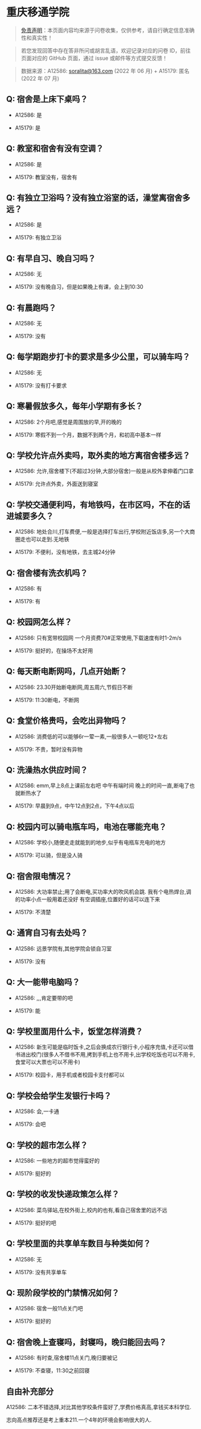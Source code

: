 # 重庆移通学院

> [免责声明](https://colleges.chat/#_3)：本页面内容均来源于问卷收集，仅供参考，请自行确定信息准确性和真实性！

> 若您发现回答中存在答非所问或胡言乱语，欢迎记录对应的问卷 ID，前往页面对应的 GitHub 页面，通过 issue 或邮件等方式提交反馈！

> 数据来源：A12586: soralita@163.com (2022 年 06 月) + A15179: 匿名 (2022 年 07 月)

## Q: 宿舍是上床下桌吗？

- A12586: 是

- A15179: 是

## Q: 教室和宿舍有没有空调？

- A12586: 是

- A15179: 教室没有，宿舍有

## Q: 有独立卫浴吗？没有独立浴室的话，澡堂离宿舍多远？

- A12586: 是

- A15179: 有独立卫浴

## Q: 有早自习、晚自习吗？

- A12586: 无

- A15179: 没有晚自习，但是如果晚上有课，会上到10:30

## Q: 有晨跑吗？

- A12586: 无

- A15179: 没有

## Q: 每学期跑步打卡的要求是多少公里，可以骑车吗？

- A12586: 无

- A15179: 没有打卡要求

## Q: 寒暑假放多久，每年小学期有多长？

- A12586: 2个月吧,感觉是周围放的早,开的晚的

- A15179: 寒假不到一个月，数据不到两个月，和初高中基本一样

## Q: 学校允许点外卖吗，取外卖的地方离宿舍楼多远？

- A12586: 允许,宿舍楼下(不超过3分钟,大部分宿舍)一般是从校外拿伸着门口拿

- A15179: 允许点外卖，外面送到寝室

## Q: 学校交通便利吗，有地铁吗，在市区吗，不在的话进城要多久？

- A12586: 地处合川,打车费便,一般是选择打车出行,学校附近饭店多,另一个大商圈走也可以走到.无地铁

- A15179: 不便利，没有地铁，去主城24分钟

## Q: 宿舍楼有洗衣机吗？

- A12586: 有

- A15179: 有

## Q: 校园网怎么样？

- A12586: 只有宽带校园网 一个月资费70#正常使用,下载速度有时1-2m/s

- A15179: 挺好的，在操场不太好用

## Q: 每天断电断网吗，几点开始断？

- A12586: 23.30开始断电断网,周五周六,节假日不断

- A15179: 11:30断电，不断网

## Q: 食堂价格贵吗，会吃出异物吗？

- A12586: 消费低的可以能够6r一荤一素,一般很多人一顿吃12+左右

- A15179: 不贵，暂时没有异物

## Q: 洗澡热水供应时间？

- A12586: emm,早上8点上课前左右吧
中午有端时间
晚上的时间一直,断电了也就断热水了

- A15179: 早晨到9点，中午12点到2点，下午4点以后

## Q: 校园内可以骑电瓶车吗，电池在哪能充电？

- A12586: 学校小,随便走走就能到的地步,似乎有电瓶车充电的地方

- A15179: 可以骑，但是没人骑

## Q: 宿舍限电情况？

- A12586: 大功率禁止;用了会断电,买功率大的吹风机会跳.
我有个电热焊台,调的功率小点一般用着还没好
有空调插座,位置好的话可以连下来

- A15179: 不清楚

## Q: 通宵自习有去处吗？

- A12586: 远景学院有,其他学院会锁自习室

- A15179: 没有

## Q: 大一能带电脑吗？

- A12586: ,,,肯定要带的吧

- A15179: 能

## Q: 学校里面用什么卡，饭堂怎样消费？

- A12586: 新生可能是临时饭卡,之后会换成农行银行卡,小程序充值,卡还可以借书进出校门(很多人不借书不用,拷到手机上也不用卡,出学校吃饭也可以不用卡,食堂可以大票也可以不用卡)

- A15179: 校园卡，用手机或者校园卡支付都可以

## Q: 学校会给学生发银行卡吗？

- A12586: 会,一卡通

- A15179: 会吧

## Q: 学校的超市怎么样？

- A12586: 一些地方的超市觉得蛮好的

- A15179: 挺好的

## Q: 学校的收发快递政策怎么样？

- A12586: 菜鸟驿站,在校外街上,校内的也有,看自己宿舍里的远不远

- A15179: 挺好的吧

## Q: 学校里面的共享单车数目与种类如何？

- A12586: 无

- A15179: 没有共享单车

## Q: 现阶段学校的门禁情况如何？

- A12586: 宿舍一般11点关门吧

- A15179: 挺好的

## Q: 宿舍晚上查寝吗，封寝吗，晚归能回去吗？

- A12586: 有时查,宿舍楼11点关门,晚归要被记

- A15179: 不查寝，11:30之前回寝

## 自由补充部分

A12586: 二本不错选择,对比其他学校条件蛮好了,学费价格真高,拿钱买本科学位.



志向高点推荐还是考上重本211.一个4年的环境会影响很大的人.